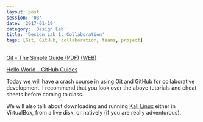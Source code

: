 ```yaml
--- 
layout: post 
session: '03' 
date: '2017-01-19' 
category: 'Design Lab' 
title: 'Design Lab 1: Collaboration' 
tags: [Git, GitHub, collaboration, teams, project] 
--- 
```


<a href="http://rogerdudler.github.io/git-guide/files/git_cheat_sheet.pdf" target="_blank">Git - The Simple Guide (PDF)</a> <a href="https://rogerdudler.github.io/git-guide/" target="_blank">(WEB)</a>

<a href="https://guides.github.com/activities/hello-world/" target="_blank">Hello World - GitHub Guides</a>

Today we will have a crash course in using Git and GitHub for collaborative development. I recommend that you look over the above tutorials and cheat sheets before coming to class. 

We will also talk about downloading and running [Kali Linux](https://www.kali.org/) either in VirtualBox, from a live disk, or natively (if you are really adventurous).

<excerpt/>

